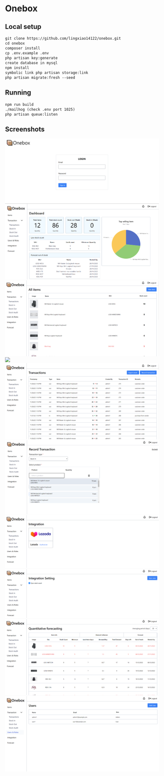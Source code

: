 # Onebox
## Local setup
```
git clone https://github.com/lingxiao14122/onebox.git
cd onebox
composer install
cp .env.example .env
php artisan key:generate
create database in mysql
npm install
symbolic link php artisan storage:link
php artisan migrate:fresh --seed
```

## Running
```
npm run build
./mailhog (check .env port 1025)
php artisan queue:listen
```

## Screenshots
![](docs/login.png)
![](docs/dashboard.png)
![](docs/items.png)
![](docs/item_detail.png')
![](docs/transactions.png)
![](docs/new_transaction.png)
![](docs/integration.png)
![](docs/integration_setting.png)
![](docs/forecast.png)
![](docs/users.png)

